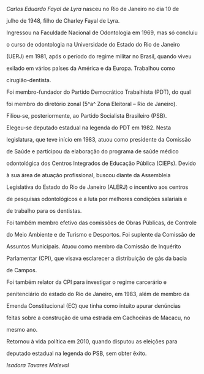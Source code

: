 

*Carlos Eduardo Fayal de Lyra* nasceu no Rio de Janeiro no dia 10 de

julho de 1948, filho de Charley Fayal de Lyra.



Ingressou na Faculdade Nacional de Odontologia em 1969, mas só concluiu

o curso de odontologia na Universidade do Estado do Rio de Janeiro

(UERJ) em 1981, após o período do regime militar no Brasil, quando viveu

exilado em vários países da América e da Europa. Trabalhou como

cirugião-dentista.



Foi membro-fundador do Partido Democrático Trabalhista (PDT), do qual

foi membro do diretório zonal (5^a^ Zona Eleitoral – Rio de Janeiro).

Filiou-se, posteriormente, ao Partido Socialista Brasileiro (PSB).



Elegeu-se deputado estadual na legenda do PDT em 1982. Nesta

legislatura, que teve início em 1983, atuou como presidente da Comissão

de Saúde e participou da elaboração do programa de saúde médico

odontológica dos Centros Integrados de Educação Pública (CIEPs). Devido

à sua área de atuação profissional, buscou diante da Assembleia

Legislativa do Estado do Rio de Janeiro (ALERJ) o incentivo aos centros

de pesquisas odontológicos e a luta por melhores condições salariais e

de trabalho para os dentistas.



Foi também membro efetivo das comissões de Obras Públicas, de Controle

do Meio Ambiente e de Turismo e Desportos. Foi suplente da Comissão de

Assuntos Municipais. Atuou como membro da Comissão de Inquérito

Parlamentar (CPI), que visava esclarecer a distribuição de gás da bacia

de Campos.



Foi também relator da CPI para investigar o regime carcerário e

penitenciário do estado do Rio de Janeiro, em 1983, além de membro da

Emenda Constitucional (EC) que tinha como intuito apurar denúncias

feitas sobre a construção de uma estrada em Cachoeiras de Macacu, no

mesmo ano.



Retornou à vida política em 2010, quando disputou as eleições para

deputado estadual na legenda do PSB, sem obter êxito.



*Isadora Tavares Maleval*



